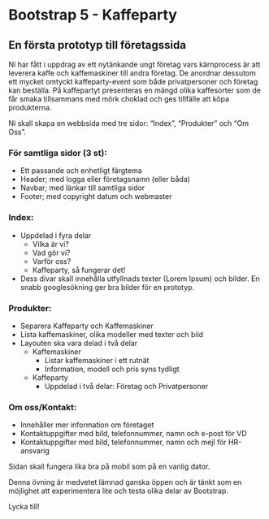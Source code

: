 # Bootstrap 5 - Kaffeparty

## En första prototyp till företagssida

Ni har fått i uppdrag av ett nytänkande ungt företag vars kärnprocess är att leverera kaffe och kaffemaskiner till andra företag. De anordnar dessutom ett mycket omtyckt kaffeparty-event som både privatpersoner och företag kan beställa. På kaffepartyt presenteras en mängd olika kaffesorter som de får smaka tillsammans med mörk choklad och ges tillfälle att köpa produkterna.

Ni skall skapa en webbsida med tre sidor: “Index”, “Produkter” och “Om Oss”.

### För samtliga sidor (3 st):

- Ett passande och enhetligt färgtema
- Header; med logga eller företagsnamn (eller båda)
- Navbar; med länkar till samtliga sidor
- Footer; med copyright datum och webmaster

### Index:

- Uppdelad i fyra delar
  - Vilka är vi?
  - Vad gör vi?
  - Varför oss?
  - Kaffeparty, så fungerar det!
- Dess divar skall innehålla utfyllnads texter (Lorem Ipsum) och bilder. En snabb googlesökning ger bra bilder för en prototyp.

### Produkter:

- Separera Kaffeparty och Kaffemaskiner
- Lista kaffemaskiner, olika modeller med texter och bild
- Layouten ska vara delad i två delar
  - Kaffemaskiner
    - Listar kaffemaskiner i ett rutnät
    - Information, modell och pris syns tydligt
  - Kaffeparty
    - Uppdelad i två delar: Företag och Privatpersoner

### Om oss/Kontakt:

- Innehåller mer information om företaget
- Kontaktuppgifter med bild, telefonnummer, namn och e-post för VD
- Kontaktuppgifter med bild, telefonnummer, namn och mejl för HR-ansvarig

Sidan skall fungera lika bra på mobil som på en vanlig dator.

Denna övning är medvetet lämnad ganska öppen och är tänkt som en möjlighet att experimentera lite och testa olika delar av Bootstrap.

Lycka till!
